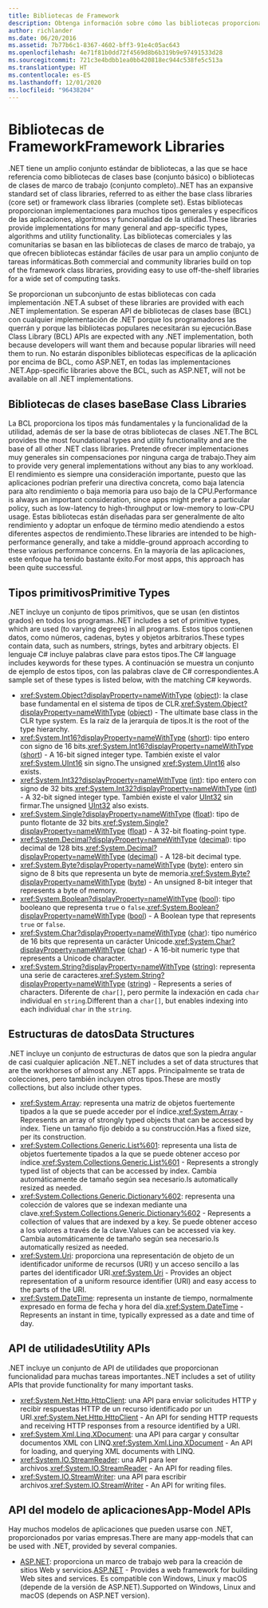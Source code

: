```yaml
---
title: Bibliotecas de Framework
description: Obtenga información sobre cómo las bibliotecas proporcionan implementaciones para muchos tipos generales y específicos de las aplicaciones, algoritmos y funcionalidad de la utilidad.
author: richlander
ms.date: 06/20/2016
ms.assetid: 7b77b6c1-8367-4602-bff3-91e4c05ac643
ms.openlocfilehash: 4e71f81b0dd72f4569d8b6b319b9e97491533d28
ms.sourcegitcommit: 721c3e4bdbb1ea0bb420818ec944c538fe5c513a
ms.translationtype: HT
ms.contentlocale: es-ES
ms.lasthandoff: 12/01/2020
ms.locfileid: "96438204"
---
```

# <a name="framework-libraries"></a><span data-ttu-id="7fe35-103">Bibliotecas de Framework</span><span class="sxs-lookup"><span data-stu-id="7fe35-103">Framework Libraries</span></span>

<span data-ttu-id="7fe35-104">.NET tiene un amplio conjunto estándar de bibliotecas, a las que se hace referencia como bibliotecas de clases base (conjunto básico) o bibliotecas de clases de marco de trabajo (conjunto completo).</span><span class="sxs-lookup"><span data-stu-id="7fe35-104">.NET has an expansive standard set of class libraries, referred to as either the base class libraries (core set) or framework class libraries (complete set).</span></span> <span data-ttu-id="7fe35-105">Estas bibliotecas proporcionan implementaciones para muchos tipos generales y específicos de las aplicaciones, algoritmos y funcionalidad de la utilidad.</span><span class="sxs-lookup"><span data-stu-id="7fe35-105">These libraries provide implementations for many general and app-specific types, algorithms and utility functionality.</span></span> <span data-ttu-id="7fe35-106">Las bibliotecas comerciales y las comunitarias se basan en las bibliotecas de clases de marco de trabajo, ya que ofrecen bibliotecas estándar fáciles de usar para un amplio conjunto de tareas informáticas.</span><span class="sxs-lookup"><span data-stu-id="7fe35-106">Both commercial and community libraries build on top of the framework class libraries, providing easy to use off-the-shelf libraries for a wide set of computing tasks.</span></span>

<span data-ttu-id="7fe35-107">Se proporcionan un subconjunto de estas bibliotecas con cada implementación .NET.</span><span class="sxs-lookup"><span data-stu-id="7fe35-107">A subset of these libraries are provided with each .NET implementation.</span></span> <span data-ttu-id="7fe35-108">Se esperan API de bibliotecas de clases base (BCL) con cualquier implementación de .NET porque los programadores las querrán y porque las bibliotecas populares necesitarán su ejecución.</span><span class="sxs-lookup"><span data-stu-id="7fe35-108">Base Class Library (BCL) APIs are expected with any .NET implementation, both because developers will want them and because popular libraries will need them to run.</span></span> <span data-ttu-id="7fe35-109">No estarán disponibles bibliotecas específicas de la aplicación por encima de BCL, como ASP.NET, en todas las implementaciones .NET.</span><span class="sxs-lookup"><span data-stu-id="7fe35-109">App-specific libraries above the BCL, such as ASP.NET, will not be available on all .NET implementations.</span></span>

## <a name="base-class-libraries"></a><span data-ttu-id="7fe35-110">Bibliotecas de clases base</span><span class="sxs-lookup"><span data-stu-id="7fe35-110">Base Class Libraries</span></span>

<span data-ttu-id="7fe35-111">La BCL proporciona los tipos más fundamentales y la funcionalidad de la utilidad, además de ser la base de otras bibliotecas de clases .NET.</span><span class="sxs-lookup"><span data-stu-id="7fe35-111">The BCL provides the most foundational types and utility functionality and are the base of all other .NET class libraries.</span></span> <span data-ttu-id="7fe35-112">Pretende ofrecer implementaciones muy generales sin compensaciones por ninguna carga de trabajo.</span><span class="sxs-lookup"><span data-stu-id="7fe35-112">They aim to provide very general implementations without any bias to any workload.</span></span> <span data-ttu-id="7fe35-113">El rendimiento es siempre una consideración importante, puesto que las aplicaciones podrían preferir una directiva concreta, como baja latencia para alto rendimiento o baja memoria para uso bajo de la CPU.</span><span class="sxs-lookup"><span data-stu-id="7fe35-113">Performance is always an important consideration, since apps might prefer a particular policy, such as low-latency to high-throughput or low-memory to low-CPU usage.</span></span> <span data-ttu-id="7fe35-114">Estas bibliotecas están diseñadas para ser generalmente de alto rendimiento y adoptar un enfoque de término medio atendiendo a estos diferentes aspectos de rendimiento.</span><span class="sxs-lookup"><span data-stu-id="7fe35-114">These libraries are intended to be high-performance generally, and take a middle-ground approach according to these various performance concerns.</span></span> <span data-ttu-id="7fe35-115">En la mayoría de las aplicaciones, este enfoque ha tenido bastante éxito.</span><span class="sxs-lookup"><span data-stu-id="7fe35-115">For most apps, this approach has been quite successful.</span></span>

## <a name="primitive-types"></a><span data-ttu-id="7fe35-116">Tipos primitivos</span><span class="sxs-lookup"><span data-stu-id="7fe35-116">Primitive Types</span></span>

<span data-ttu-id="7fe35-117">.NET incluye un conjunto de tipos primitivos, que se usan (en distintos grados) en todos los programas.</span><span class="sxs-lookup"><span data-stu-id="7fe35-117">.NET includes a set of primitive types, which are used (to varying degrees) in all programs.</span></span> <span data-ttu-id="7fe35-118">Estos tipos contienen datos, como números, cadenas, bytes y objetos arbitrarios.</span><span class="sxs-lookup"><span data-stu-id="7fe35-118">These types contain data, such as numbers, strings, bytes and arbitrary objects.</span></span> <span data-ttu-id="7fe35-119">El lenguaje C# incluye palabras clave para estos tipos.</span><span class="sxs-lookup"><span data-stu-id="7fe35-119">The C# language includes keywords for these types.</span></span> <span data-ttu-id="7fe35-120">A continuación se muestra un conjunto de ejemplo de estos tipos, con las palabras clave de C# correspondientes.</span><span class="sxs-lookup"><span data-stu-id="7fe35-120">A sample set of these types is listed below, with the matching C# keywords.</span></span>

* <span data-ttu-id="7fe35-121"><xref:System.Object?displayProperty=nameWithType> ([object](../csharp/language-reference/builtin-types/reference-types.md#the-object-type)): la clase base fundamental en el sistema de tipos de CLR.</span><span class="sxs-lookup"><span data-stu-id="7fe35-121"><xref:System.Object?displayProperty=nameWithType> ([object](../csharp/language-reference/builtin-types/reference-types.md#the-object-type)) - The ultimate base class in the CLR type system.</span></span> <span data-ttu-id="7fe35-122">Es la raíz de la jerarquía de tipos.</span><span class="sxs-lookup"><span data-stu-id="7fe35-122">It is the root of the type hierarchy.</span></span>
* <span data-ttu-id="7fe35-123"><xref:System.Int16?displayProperty=nameWithType> ([short](../csharp/language-reference/builtin-types/integral-numeric-types.md)): tipo entero con signo de 16 bits.</span><span class="sxs-lookup"><span data-stu-id="7fe35-123"><xref:System.Int16?displayProperty=nameWithType> ([short](../csharp/language-reference/builtin-types/integral-numeric-types.md)) - A 16-bit signed integer type.</span></span> <span data-ttu-id="7fe35-124">También existe el valor <xref:System.UInt16> sin signo.</span><span class="sxs-lookup"><span data-stu-id="7fe35-124">The unsigned <xref:System.UInt16> also exists.</span></span>
* <span data-ttu-id="7fe35-125"><xref:System.Int32?displayProperty=nameWithType> ([int](../csharp/language-reference/builtin-types/integral-numeric-types.md)): tipo entero con signo de 32 bits.</span><span class="sxs-lookup"><span data-stu-id="7fe35-125"><xref:System.Int32?displayProperty=nameWithType> ([int](../csharp/language-reference/builtin-types/integral-numeric-types.md)) - A 32-bit signed integer type.</span></span> <span data-ttu-id="7fe35-126">También existe el valor [UInt32](../csharp/language-reference/builtin-types/integral-numeric-types.md) sin firmar.</span><span class="sxs-lookup"><span data-stu-id="7fe35-126">The unsigned [UInt32](../csharp/language-reference/builtin-types/integral-numeric-types.md) also exists.</span></span>
* <span data-ttu-id="7fe35-127"><xref:System.Single?displayProperty=nameWithType> ([float](../csharp/language-reference/builtin-types/floating-point-numeric-types.md)): tipo de punto flotante de 32 bits.</span><span class="sxs-lookup"><span data-stu-id="7fe35-127"><xref:System.Single?displayProperty=nameWithType> ([float](../csharp/language-reference/builtin-types/floating-point-numeric-types.md)) - A 32-bit floating-point type.</span></span>
* <span data-ttu-id="7fe35-128"><xref:System.Decimal?displayProperty=nameWithType> ([decimal](../csharp/language-reference/builtin-types/floating-point-numeric-types.md)): tipo decimal de 128 bits.</span><span class="sxs-lookup"><span data-stu-id="7fe35-128"><xref:System.Decimal?displayProperty=nameWithType> ([decimal](../csharp/language-reference/builtin-types/floating-point-numeric-types.md)) - A 128-bit decimal type.</span></span>
* <span data-ttu-id="7fe35-129"><xref:System.Byte?displayProperty=nameWithType> ([byte](../csharp/language-reference/builtin-types/integral-numeric-types.md)): entero sin signo de 8 bits que representa un byte de memoria.</span><span class="sxs-lookup"><span data-stu-id="7fe35-129"><xref:System.Byte?displayProperty=nameWithType> ([byte](../csharp/language-reference/builtin-types/integral-numeric-types.md)) - An unsigned 8-bit integer that represents a byte of memory.</span></span>
* <span data-ttu-id="7fe35-130"><xref:System.Boolean?displayProperty=nameWithType> ([bool](../csharp/language-reference/builtin-types/bool.md)): tipo booleano que representa `true` o `false`.</span><span class="sxs-lookup"><span data-stu-id="7fe35-130"><xref:System.Boolean?displayProperty=nameWithType> ([bool](../csharp/language-reference/builtin-types/bool.md)) - A Boolean type that represents `true` or `false`.</span></span>
* <span data-ttu-id="7fe35-131"><xref:System.Char?displayProperty=nameWithType> ([char](../csharp/language-reference/builtin-types/char.md)): tipo numérico de 16 bits que representa un carácter Unicode.</span><span class="sxs-lookup"><span data-stu-id="7fe35-131"><xref:System.Char?displayProperty=nameWithType> ([char](../csharp/language-reference/builtin-types/char.md)) - A 16-bit numeric type that represents a Unicode character.</span></span>
* <span data-ttu-id="7fe35-132"><xref:System.String?displayProperty=nameWithType> ([string](../csharp/language-reference/builtin-types/reference-types.md#the-string-type)): representa una serie de caracteres.</span><span class="sxs-lookup"><span data-stu-id="7fe35-132"><xref:System.String?displayProperty=nameWithType> ([string](../csharp/language-reference/builtin-types/reference-types.md#the-string-type)) - Represents a series of characters.</span></span> <span data-ttu-id="7fe35-133">Diferente de `char[]`, pero permite la indexación en cada `char` individual en `string`.</span><span class="sxs-lookup"><span data-stu-id="7fe35-133">Different than a `char[]`, but enables indexing into each individual `char` in the `string`.</span></span>

## <a name="data-structures"></a><span data-ttu-id="7fe35-134">Estructuras de datos</span><span class="sxs-lookup"><span data-stu-id="7fe35-134">Data Structures</span></span>

<span data-ttu-id="7fe35-135">.NET incluye un conjunto de estructuras de datos que son la piedra angular de casi cualquier aplicación .NET.</span><span class="sxs-lookup"><span data-stu-id="7fe35-135">.NET includes a set of data structures that are the workhorses of almost any .NET apps.</span></span> <span data-ttu-id="7fe35-136">Principalmente se trata de colecciones, pero también incluyen otros tipos.</span><span class="sxs-lookup"><span data-stu-id="7fe35-136">These are mostly collections, but also include other types.</span></span>

* <span data-ttu-id="7fe35-137"><xref:System.Array>: representa una matriz de objetos fuertemente tipados a la que se puede acceder por el índice.</span><span class="sxs-lookup"><span data-stu-id="7fe35-137"><xref:System.Array> - Represents an array of strongly typed objects that can be accessed by index.</span></span> <span data-ttu-id="7fe35-138">Tiene un tamaño fijo debido a su construcción.</span><span class="sxs-lookup"><span data-stu-id="7fe35-138">Has a fixed size, per its construction.</span></span>
* <span data-ttu-id="7fe35-139"><xref:System.Collections.Generic.List%601>: representa una lista de objetos fuertemente tipados a la que se puede obtener acceso por índice.</span><span class="sxs-lookup"><span data-stu-id="7fe35-139"><xref:System.Collections.Generic.List%601> - Represents a strongly typed list of objects that can be accessed by index.</span></span> <span data-ttu-id="7fe35-140">Cambia automáticamente de tamaño según sea necesario.</span><span class="sxs-lookup"><span data-stu-id="7fe35-140">Is automatically resized as needed.</span></span>
* <span data-ttu-id="7fe35-141"><xref:System.Collections.Generic.Dictionary%602>: representa una colección de valores que se indexan mediante una clave.</span><span class="sxs-lookup"><span data-stu-id="7fe35-141"><xref:System.Collections.Generic.Dictionary%602> - Represents a collection of values that are indexed by a key.</span></span> <span data-ttu-id="7fe35-142">Se puede obtener acceso a los valores a través de la clave.</span><span class="sxs-lookup"><span data-stu-id="7fe35-142">Values can be accessed via key.</span></span> <span data-ttu-id="7fe35-143">Cambia automáticamente de tamaño según sea necesario.</span><span class="sxs-lookup"><span data-stu-id="7fe35-143">Is automatically resized as needed.</span></span>
* <span data-ttu-id="7fe35-144"><xref:System.Uri>: proporciona una representación de objeto de un identificador uniforme de recursos (URI) y un acceso sencillo a las partes del identificador URI.</span><span class="sxs-lookup"><span data-stu-id="7fe35-144"><xref:System.Uri> - Provides an object representation of a uniform resource identifier (URI) and easy access to the parts of the URI.</span></span>
* <span data-ttu-id="7fe35-145"><xref:System.DateTime>: representa un instante de tiempo, normalmente expresado en forma de fecha y hora del día.</span><span class="sxs-lookup"><span data-stu-id="7fe35-145"><xref:System.DateTime> - Represents an instant in time, typically expressed as a date and time of day.</span></span>

## <a name="utility-apis"></a><span data-ttu-id="7fe35-146">API de utilidades</span><span class="sxs-lookup"><span data-stu-id="7fe35-146">Utility APIs</span></span>

<span data-ttu-id="7fe35-147">.NET incluye un conjunto de API de utilidades que proporcionan funcionalidad para muchas tareas importantes.</span><span class="sxs-lookup"><span data-stu-id="7fe35-147">.NET includes a set of utility APIs that provide functionality for many important tasks.</span></span>

* <span data-ttu-id="7fe35-148"><xref:System.Net.Http.HttpClient>: una API para enviar solicitudes HTTP y recibir respuestas HTTP de un recurso identificado por un URI.</span><span class="sxs-lookup"><span data-stu-id="7fe35-148"><xref:System.Net.Http.HttpClient> - An API for sending HTTP requests and receiving HTTP responses from a resource identified by a URI.</span></span>
* <span data-ttu-id="7fe35-149"><xref:System.Xml.Linq.XDocument>: una API para cargar y consultar documentos XML con LINQ.</span><span class="sxs-lookup"><span data-stu-id="7fe35-149"><xref:System.Xml.Linq.XDocument> - An API for loading, and querying XML documents with LINQ.</span></span>
* <span data-ttu-id="7fe35-150"><xref:System.IO.StreamReader>: una API para leer archivos.</span><span class="sxs-lookup"><span data-stu-id="7fe35-150"><xref:System.IO.StreamReader> - An API for reading files.</span></span>
* <span data-ttu-id="7fe35-151"><xref:System.IO.StreamWriter>: una API para escribir archivos.</span><span class="sxs-lookup"><span data-stu-id="7fe35-151"><xref:System.IO.StreamWriter> - An API for writing files.</span></span>

## <a name="app-model-apis"></a><span data-ttu-id="7fe35-152">API del modelo de aplicaciones</span><span class="sxs-lookup"><span data-stu-id="7fe35-152">App-Model APIs</span></span>

<span data-ttu-id="7fe35-153">Hay muchos modelos de aplicaciones que pueden usarse con .NET, proporcionados por varias empresas.</span><span class="sxs-lookup"><span data-stu-id="7fe35-153">There are many app-models that can be used with .NET, provided by several companies.</span></span>

* <span data-ttu-id="7fe35-154">[ASP.NET](https://www.asp.net): proporciona un marco de trabajo web para la creación de sitios Web y servicios.</span><span class="sxs-lookup"><span data-stu-id="7fe35-154">[ASP.NET](https://www.asp.net) - Provides a web framework for building Web sites and services.</span></span> <span data-ttu-id="7fe35-155">Es compatible con Windows, Linux y macOS (depende de la versión de ASP.NET).</span><span class="sxs-lookup"><span data-stu-id="7fe35-155">Supported on Windows, Linux and macOS (depends on ASP.NET version).</span></span>
